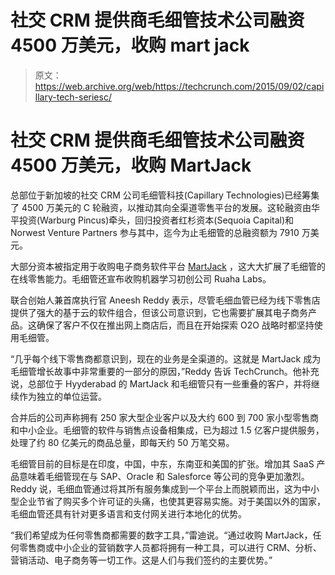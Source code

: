 # 社交 CRM 提供商毛细管技术公司融资 4500 万美元，收购 mart jack 

> 原文：<https://web.archive.org/web/https://techcrunch.com/2015/09/02/capillary-tech-seriesc/>

# 社交 CRM 提供商毛细管技术公司融资 4500 万美元，收购 MartJack

总部位于新加坡的社交 CRM 公司毛细管科技(Capillary Technologies)已经筹集了 4500 万美元的 C 轮融资，以推动其向全渠道零售平台的发展。这轮融资由华平投资(Warburg Pincus)牵头，回归投资者红杉资本(Sequoia Capital)和 Norwest Venture Partners 参与其中，迄今为止毛细管的总融资额为 7910 万美元。

大部分资本被指定用于收购电子商务软件平台 [MartJack](https://web.archive.org/web/20221006070647/http://timesofindia.indiatimes.com/business/india-business/Capillary-takes-over-ecommerce-platform/articleshow/46791083.cms) ，这大大扩展了毛细管的在线零售能力。毛细管还宣布收购机器学习初创公司 Ruaha Labs。

联合创始人兼首席执行官 Aneesh Reddy 表示，尽管毛细血管已经为线下零售店提供了强大的基于云的软件组合，但该公司意识到，它也需要扩展其电子商务产品。这确保了客户不仅在推出网上商店后，而且在开始探索 O2O 战略时都坚持使用毛细管。

“几乎每个线下零售商都意识到，现在的业务是全渠道的。这就是 MartJack 成为毛细管增长故事中非常重要的一部分的原因，”Reddy 告诉 TechCrunch。他补充说，总部位于 Hyyderabad 的 MartJack 和毛细管只有一些重叠的客户，并将继续作为独立的单位运营。

合并后的公司声称拥有 250 家大型企业客户以及大约 600 到 700 家小型零售商和中小企业。毛细管的软件与销售点设备相集成，已为超过 1.5 亿客户提供服务，处理了约 80 亿美元的商品总量，即每天约 50 万笔交易。

毛细管目前的目标是在印度，中国，中东，东南亚和美国的扩张。增加其 SaaS 产品意味着毛细管现在与 SAP、Oracle 和 Salesforce 等公司的竞争更加激烈。Reddy 说，毛细血管通过将其所有服务集成到一个平台上而脱颖而出，这为中小型企业节省了购买多个许可证的头痛，也使其更容易实施。对于美国以外的国家，毛细血管还具有针对更多语言和支付网关进行本地化的优势。

“我们希望成为任何零售商都需要的数字工具，”雷迪说。“通过收购 MartJack，任何零售商或中小企业的营销数字人员都将拥有一种工具，可以进行 CRM、分析、营销活动、电子商务等一切工作。这是人们与我们签约的主要优势。”
